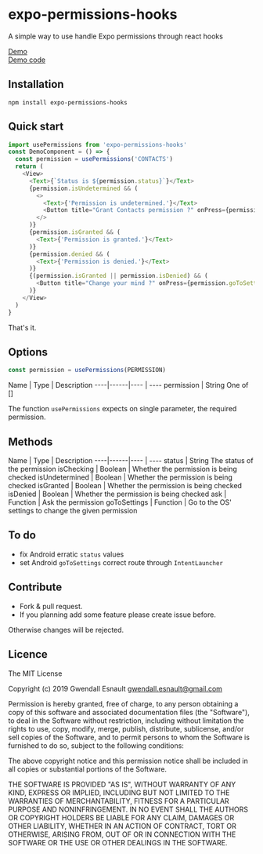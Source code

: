 expo-permissions-hooks
======

A simple way to use handle Expo permissions through react hooks

[Demo](https://expo.io/@gwendall/expo-permissions-hooks)  
[Demo code](https://github.com/gwendall/expo-permissions-hooks-demo)  

## Installation ##

```shell
npm install expo-permissions-hooks
```

## Quick start ##

```javascript
import usePermissions from 'expo-permissions-hooks'
const DemoComponent = () => {
  const permission = usePermissions('CONTACTS')
  return (
    <View>
      <Text>{`Status is ${permission.status}`}</Text>
      {permission.isUndetermined && (
        <>
          <Text>{'Permission is undetermined.'}</Text>
          <Button title="Grant Contacts permission ?" onPress={permission.ask} />
        </>
      )}
      {permission.isGranted && (
        <Text>{'Permission is granted.'}</Text>
      )}
      {permission.denied && (
        <Text>{'Permission is denied.'}</Text>
      )}
      {(permission.isGranted || permission.isDenied) && (
        <Button title="Change your mind ?" onPress={permission.goToSettings} />
      )}
    </View>
  )
}
```

That's it.

## Options ##

```javascript
const permission = usePermissions(PERMISSION)
```

Name | Type | Description
----|------|---- | ----
permission | String  One of []

The function `usePermissions` expects on single parameter, the required permission.

## Methods ##

Name | Type | Description
----|------|---- | ----
status | String  The status of the permission
isChecking | Boolean | Whether the permission is being checked
isUndetermined | Boolean | Whether the permission is being checked
isGranted | Boolean | Whether the permission is being checked
isDenied | Boolean | Whether the permission is being checked
ask | Function | Ask the permission
goToSettings | Function | Go to the OS' settings to change the given permission

## To do ##

- fix Android erratic `status` values
- set Android `goToSettings` correct route through `IntentLauncher`


## Contribute ##

* Fork & pull request.
* If you planning add some feature please create issue before.

Otherwise changes will be rejected.

## Licence ##

The MIT License

Copyright (c) 2019 Gwendall Esnault gwendall.esnault@gmail.com

Permission is hereby granted, free of charge, to any person obtaining a copy
of this software and associated documentation files (the "Software"), to deal
in the Software without restriction, including without limitation the rights
to use, copy, modify, merge, publish, distribute, sublicense, and/or sell
copies of the Software, and to permit persons to whom the Software is
furnished to do so, subject to the following conditions:

The above copyright notice and this permission notice shall be included in
all copies or substantial portions of the Software.

THE SOFTWARE IS PROVIDED "AS IS", WITHOUT WARRANTY OF ANY KIND, EXPRESS OR
IMPLIED, INCLUDING BUT NOT LIMITED TO THE WARRANTIES OF MERCHANTABILITY,
FITNESS FOR A PARTICULAR PURPOSE AND NONINFRINGEMENT. IN NO EVENT SHALL THE
AUTHORS OR COPYRIGHT HOLDERS BE LIABLE FOR ANY CLAIM, DAMAGES OR OTHER
LIABILITY, WHETHER IN AN ACTION OF CONTRACT, TORT OR OTHERWISE, ARISING FROM,
OUT OF OR IN CONNECTION WITH THE SOFTWARE OR THE USE OR OTHER DEALINGS IN
THE SOFTWARE.
